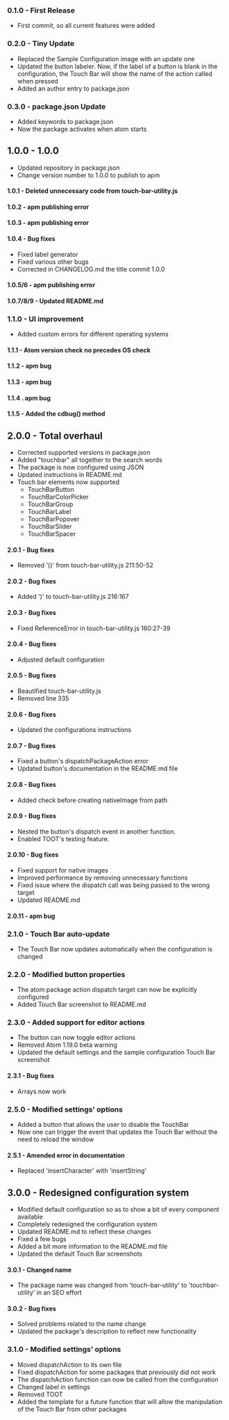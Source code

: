 ### 0.1.0 - First Release
*   First commit, so all current features were added

### 0.2.0 - Tiny Update
*   Replaced the Sample Configuration image with an update one
*   Updated the button labeler. Now, if the label of a button is blank in the configuration, the Touch Bar will show the name of the action called when pressed
*   Added an author entry to package.json

### 0.3.0 - package.json Update
*   Added keywords to package.json
*   Now the package activates when atom starts

## 1.0.0 - 1.0.0
*   Updated repository in package.json
*   Change version number to 1.0.0 to publish to apm

#### 1.0.1 - Deleted unnecessary code from touch-bar-utility.js

#### 1.0.2 - apm publishing error
#### 1.0.3 - apm publishing error

#### 1.0.4 - Bug fixes
*   Fixed label generator
*   Fixed various other bugs
*   Corrected in CHANGELOG.md the title commit 1.0.0

#### 1.0.5/6 - apm publishing error

#### 1.0.7/8/9 - Updated README.md

### 1.1.0 - UI improvement
*   Added custom errors for different operating systems

#### 1.1.1 - Atom version check no precedes OS check

#### 1.1.2 - apm bug

#### 1.1.3 - apm bug

#### 1.1.4 . apm bug

#### 1.1.5 - Added the cdbug() method

## 2.0.0 - Total overhaul
*   Corrected supported versions in package.json
*   Added "touchbar" all together to the search words
*   The package is now configured using JSON
*   Updated instructions in README.md
*   Touch bar elements now supported
    *   TouchBarButton
    *   TouchBarColorPicker
    *   TouchBarGroup
    *   TouchBarLabel
    *   TouchBarPopover
    *   TouchBarSlider
    *   TouchBarSpacer

#### 2.0.1 - Bug fixes
*   Removed '()' from touch-bar-utility.js 211:50-52

#### 2.0.2 - Bug fixes
*   Added ')' to touch-bar-utility.js 216:167

#### 2.0.3 - Bug fixes
*   Fixed ReferenceError in touch-bar-utility.js 160:27-39

#### 2.0.4 - Bug fixes
*   Adjusted default configuration

#### 2.0.5 - Bug fixes
*   Beautified touch-bar-utility.js
*   Removed line 335

#### 2.0.6 - Bug fixes
*   Updated the configurations instructions

#### 2.0.7 - Bug fixes
*   Fixed a button's dispatchPackageAction error
*   Updated button's documentation in the README.md file

#### 2.0.8 - Bug fixes
*   Added check before creating nativeImage from path

#### 2.0.9 - Bug fixes
*   Nested the button's dispatch event in another function.
*   Enabled TOOT's testing feature.

#### 2.0.10 - Bug fixes
*   Fixed support for native images
*   Improved performance by removing unnecessary functions
*   Fixed issue where the dispatch call was being passed to the wrong target
*   Updated README.md

#### 2.0.11 - apm bug

### 2.1.0 - Touch Bar auto-update
*   The Touch Bar now updates automatically when the configuration is changed

### 2.2.0 - Modified button properties
*   The atom package action dispatch target can now be explicitly configured
*   Added Touch Bar screenshot to README.md

### 2.3.0 - Added support for editor actions
*   The button can now toggle editor actions
*   Removed Atom 1.19.0 beta warning
*   Updated the default settings and the sample configuration Touch Bar screenshot

#### 2.3.1 - Bug fixes
*   Arrays now work

### 2.5.0 - Modified settings' options
*   Added a button that allows the user to disable the TouchBar
*   Now one can trigger the event that updates the Touch Bar without the need to reload the window

#### 2.5.1 - Amended error in documentation
*   Replaced 'insertCharacter' with 'insertString'

## 3.0.0 - Redesigned configuration system
*   Modified default configuration so as to show a bit of every component available
*   Completely redesigned the configuration system
*   Updated README.md to reflect these changes
*   Fixed a few bugs
*   Added a bit more information to the README.md file
*   Updated the default Touch Bar screenshots

#### 3.0.1 - Changed name
*   The package name was changed from 'touch-bar-utility' to 'touchbar-utility' in an SEO effort

#### 3.0.2 - Bug fixes
*   Solved problems related to the name change
*   Updated the package's description to reflect new functionality

### 3.1.0 - Modified settings' options
*   Moved dispatchAction to its own file
*   Fixed dispatchAction for some packages that previously did not work
*   The dispatchAction function can now be called from the configuration
*   Changed label in settings
*   Removed TOOT
*   Added the template for a future function that will allow the manipulation of the Touch Bar from other packages
